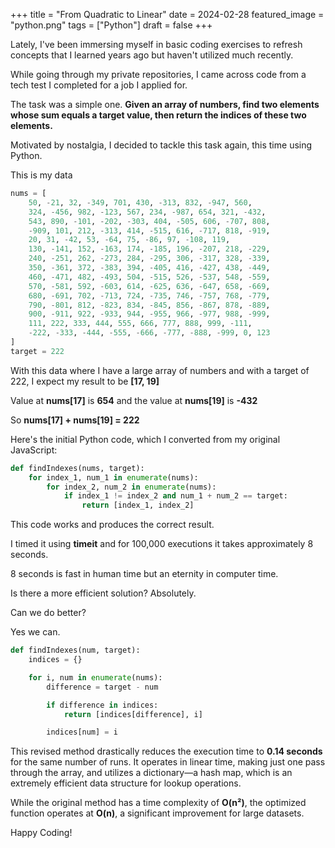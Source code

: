 +++
title = "From Quadratic to Linear"
date = 2024-02-28
featured_image = "python.png"
tags = ["Python"]
draft = false
+++


Lately, I've been immersing myself in basic coding exercises to refresh concepts that I learned years ago but haven't utilized much recently.

While going through my private repositories, I came across code from a tech test I completed for a job I applied for.

The task was a simple one. **Given an array of numbers, find two elements whose sum equals a target value, then return the indices of these two elements.**

Motivated by nostalgia, I decided to tackle this task again, this time using Python.

This is my data

```python
nums = [
    50, -21, 32, -349, 701, 430, -313, 832, -947, 560,
    324, -456, 982, -123, 567, 234, -987, 654, 321, -432,
    543, 890, -101, -202, -303, 404, -505, 606, -707, 808,
    -909, 101, 212, -313, 414, -515, 616, -717, 818, -919,
    20, 31, -42, 53, -64, 75, -86, 97, -108, 119,
    130, -141, 152, -163, 174, -185, 196, -207, 218, -229,
    240, -251, 262, -273, 284, -295, 306, -317, 328, -339,
    350, -361, 372, -383, 394, -405, 416, -427, 438, -449,
    460, -471, 482, -493, 504, -515, 526, -537, 548, -559,
    570, -581, 592, -603, 614, -625, 636, -647, 658, -669,
    680, -691, 702, -713, 724, -735, 746, -757, 768, -779,
    790, -801, 812, -823, 834, -845, 856, -867, 878, -889,
    900, -911, 922, -933, 944, -955, 966, -977, 988, -999,
    111, 222, 333, 444, 555, 666, 777, 888, 999, -111,
    -222, -333, -444, -555, -666, -777, -888, -999, 0, 123
]
target = 222
```

With this data where I have a large array of numbers and with a target of 222, I expect my result to be **[17, 19]**

Value at **nums[17]** is **654** and the value at **nums[19]** is **-432**

So **nums[17] + nums[19] = 222**

Here's the initial Python code, which I converted from my original JavaScript:

```python
def findIndexes(nums, target):
    for index_1, num_1 in enumerate(nums):
        for index_2, num_2 in enumerate(nums):
            if index_1 != index_2 and num_1 + num_2 == target:
                return [index_1, index_2]
```

This code works and produces the correct result.

I timed it using **timeit** and for 100,000 executions it takes approximately 8 seconds.

8 seconds is fast in human time but an eternity in computer time.

Is there a more efficient solution? Absolutely.

Can we do better?

Yes we can.

```python
def findIndexes(num, target):
    indices = {}

    for i, num in enumerate(nums):
        difference = target - num

        if difference in indices:
            return [indices[difference], i]

        indices[num] = i
```

This revised method drastically reduces the execution time to **0.14 seconds** for the same number of runs. It operates in linear time, making just one pass through the array, and utilizes a dictionary—a hash map, which is an extremely efficient data structure for lookup operations.

While the original method has a time complexity of **O(n²)**, the optimized function operates at **O(n)**, a significant improvement for large datasets.

Happy Coding!
